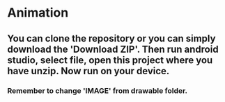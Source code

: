 # Animation

## You can clone the repository or you can simply download the 'Download ZIP'. Then run android studio, select file, open this project where you have unzip. Now run on your device.

### Remember to change 'IMAGE' from drawable folder.
